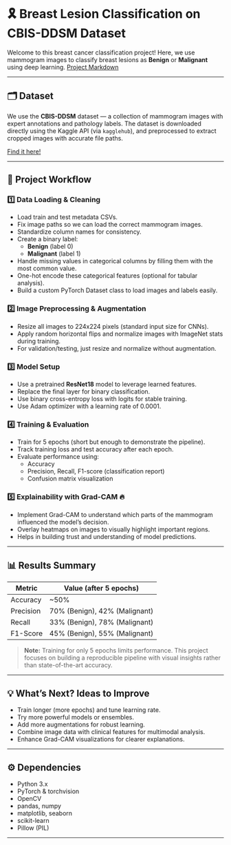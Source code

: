 # 🎗️ Breast Lesion Classification on CBIS-DDSM Dataset

Welcome to this breast cancer classification project! Here, we use mammogram images to classify breast lesions as **Benign** or **Malignant** using deep learning. [Project Markdown](https://github.com/AyushiKashyapp/BreastLesion/blob/main/BreastLesion.ipynb)

---

## 🗂️ Dataset

We use the **CBIS-DDSM** dataset — a collection of mammogram images with expert annotations and pathology labels. The dataset is downloaded directly using the Kaggle API (via `kagglehub`), and preprocessed to extract cropped images with accurate file paths.

[Find it here!](https://www.kaggle.com/datasets/awsaf49/cbis-ddsm-breast-cancer-image-dataset)

---

## 🚀 Project Workflow

### 1️⃣ Data Loading & Cleaning

- Load train and test metadata CSVs.
- Fix image paths so we can load the correct mammogram images.
- Standardize column names for consistency.
- Create a binary label:
  - **Benign** (label 0)
  - **Malignant** (label 1)
- Handle missing values in categorical columns by filling them with the most common value.
- One-hot encode these categorical features (optional for tabular analysis).
- Build a custom PyTorch Dataset class to load images and labels easily.

### 2️⃣ Image Preprocessing & Augmentation

- Resize all images to 224x224 pixels (standard input size for CNNs).
- Apply random horizontal flips and normalize images with ImageNet stats during training.
- For validation/testing, just resize and normalize without augmentation.

### 3️⃣ Model Setup

- Use a pretrained **ResNet18** model to leverage learned features.
- Replace the final layer for binary classification.
- Use binary cross-entropy loss with logits for stable training.
- Use Adam optimizer with a learning rate of 0.0001.

### 4️⃣ Training & Evaluation

- Train for 5 epochs (short but enough to demonstrate the pipeline).
- Track training loss and test accuracy after each epoch.
- Evaluate performance using:
  - Accuracy
  - Precision, Recall, F1-score (classification report)
  - Confusion matrix visualization

### 5️⃣ Explainability with Grad-CAM 🔥

- Implement Grad-CAM to understand which parts of the mammogram influenced the model’s decision.
- Overlay heatmaps on images to visually highlight important regions.
- Helps in building trust and understanding of model predictions.

---

## 📊 Results Summary

| Metric       | Value (after 5 epochs)     |
|--------------|----------------------------|
| Accuracy     | ~50%                       |
| Precision    | 70% (Benign), 42% (Malignant)  |
| Recall       | 33% (Benign), 78% (Malignant)  |
| F1-Score     | 45% (Benign), 55% (Malignant)  |

> **Note:** Training for only 5 epochs limits performance. This project focuses on building a reproducible pipeline with visual insights rather than state-of-the-art accuracy.

---

## 💡 What’s Next? Ideas to Improve

- Train longer (more epochs) and tune learning rate.
- Try more powerful models or ensembles.
- Add more augmentations for robust learning.
- Combine image data with clinical features for multimodal analysis.
- Enhance Grad-CAM visualizations for clearer explanations.

---

## ⚙️ Dependencies

- Python 3.x
- PyTorch & torchvision
- OpenCV
- pandas, numpy
- matplotlib, seaborn
- scikit-learn
- Pillow (PIL)

---
